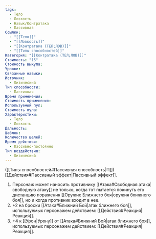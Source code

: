 ```yaml
---
tags:
  - Тело
  - Ловкость
  - Навык/Контратака
  - Пассивная
Ссылки:
  - "[[Тело]]"
  - "[[Ловкость]]"
  - "[[Контратака (ТЕЛ;ЛОВ)]]"
  - "[[Типы способностей]]"
Категория: "[[Контратака (ТЕЛ;ЛОВ)]]"
Стоимость: "15"
Стоимость выкупа: 
Уровни: 
Связанные навыки: 
Источник:
  - Физический
Тип способности:
  - Пассивная
Время применения: 
Стоимость применения: 
Используемый пул: 
Стоимость пула: 
Характеристики:
  - Тело
  - Ловкость
Дальность: 
Шаблон: 
Количество целей: 
Время действия:
  - Пассивно-постоянно
Тип воздействия:
  - Физический
---
```

([[Типы способностей#Пассивная способность|П]]) [[Действия#Пассивный эффект|Пассивный эффект]]. 

1. Персонаж может наносить противнику [[Атака#Свободная атака|свободную атаку]] не только, когда тот пытается покинуть его дистанцию поражения [[Оружие Ближнего боя|оружия ближнего боя]], но и когда противник входит в нее. 
2. +2 на броски [[Атака#Ближний Бой|атак ближнего боя]], используемых персонажем действием: [[Действия#Реакция|Реакция]].
3. +4 к [[Урон|Урону]] от [[Атака#Ближний Бой|атак ближнего боя]], используемых персонажем действием: [[Действия#Реакция|Реакция]].

